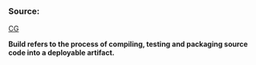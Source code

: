 
### Source:
[CG](https://chat.openai.com/share/7d5f9b08-ba5a-4aa3-b8b8-c67fbc18f86f)

**Build refers to the process of compiling, testing and packaging source code into a deployable artifact.**
